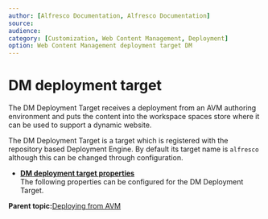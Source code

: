 ```yaml
---
author: [Alfresco Documentation, Alfresco Documentation]
source: 
audience: 
category: [Customization, Web Content Management, Deployment]
option: Web Content Management deployment target DM
---
```


# DM deployment target

The DM Deployment Target receives a deployment from an AVM authoring environment and puts the content into the workspace spaces store where it can be used to support a dynamic website.

The DM Deployment Target is a target which is registered with the repository based Deployment Engine. By default its target name is `alfresco` although this can be changed through configuration.

-   **[DM deployment target properties](../concepts/wcm-targets-alfresco-props.md)**  
The following properties can be configured for the DM Deployment Target.

**Parent topic:**[Deploying from AVM](../concepts/wcm-deployment-intro.md)

